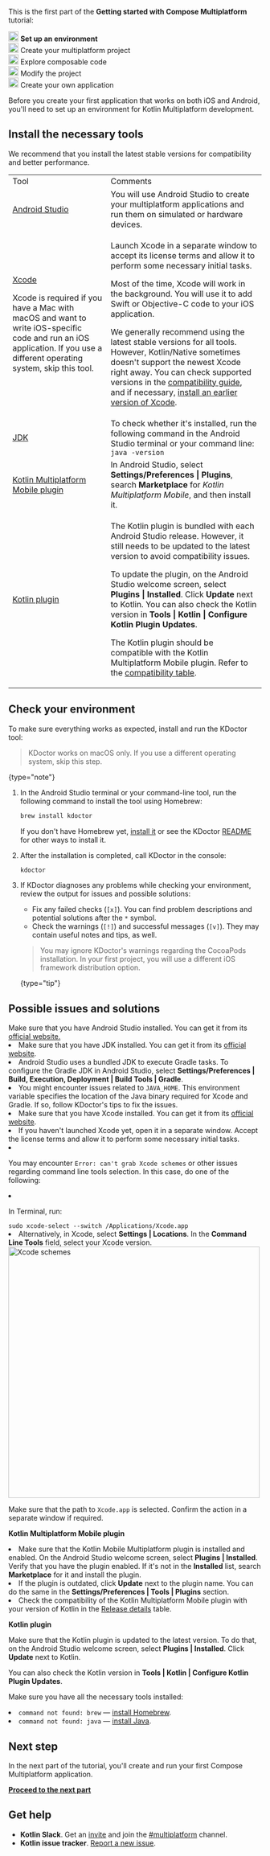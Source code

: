 [//]: # (title: Set up an environment)

<microformat>
   <p>This is the first part of the <strong>Getting started with Compose Multiplatform</strong> tutorial:</p>
   <p><img src="icon-1.svg" width="20" alt="First step"/> <strong>Set up an environment</strong><br/>
      <img src="icon-2-todo.svg" width="20" alt="Second step"/> Create your multiplatform project<br/>
      <img src="icon-3-todo.svg" width="20" alt="Third step"/> Explore composable code<br/>      
      <img src="icon-4-todo.svg" width="20" alt="Fourth step"/> Modify the project<br/>
      <img src="icon-5-todo.svg" width="20" alt="Fifth step"/> Create your own application<br/>
  </p>
</microformat>

Before you create your first application that works on both iOS and Android, you'll need to set up an environment for Kotlin Multiplatform
development.

## Install the necessary tools

We recommend that you install the latest stable versions for compatibility and better performance.

<table>
   <tr>
      <td>Tool</td>
      <td>Comments</td>
   </tr>
    <tr>
        <td><a href="https://developer.android.com/studio">Android Studio</a></td>
        <td>You will use Android Studio to create your multiplatform applications and run them on simulated or hardware devices.</td>
    </tr>
    <tr>
        <td>
          <p><a href="https://apps.apple.com/us/app/xcode/id497799835">Xcode</a></p>
          <p>Xcode is required if you have a Mac with macOS and want to write iOS-specific code and run an iOS application. If you use a different operating system, skip this tool.</p>
        </td>
        <td>
          <p>Launch Xcode in a separate window to accept its license terms and allow it to perform some necessary initial tasks.</p>
          <p>Most of the time, Xcode will work in the background. You will use it to add Swift or Objective-C code to your iOS application.</p>
            <note>
              <p>
                We generally recommend using the latest stable versions for all tools. However, Kotlin/Native sometimes doesn't support the newest Xcode right away. You can check supported versions in the <a href="https://kotlinlang.org/docs/multiplatform-compatibility-guide.html#version-compatibility">compatibility guide</a>, and if necessary, <a href="https://developer.apple.com/download/all/?q=Xcode">install an earlier version of Xcode</a>.
              </p>
            </note>   
      </td>
   </tr>
   <tr>
        <td><a href="https://www.oracle.com/java/technologies/javase-downloads.html">JDK</a></td>
        <td>To check whether it's installed, run the following command in the Android Studio terminal or your command line: <code style="block"
            lang="bash">java -version</code></td>
   </tr>
   <tr>
        <td><a href="https://kotlinlang.org/docs/multiplatform-plugin-releases.html">Kotlin Multiplatform Mobile plugin</a></td>
        <td>In Android Studio, select <strong>Settings/Preferences | Plugins</strong>, search <strong>Marketplace</strong> for <i>Kotlin Multiplatform Mobile</i>, and then install it.</td>
   </tr>
   <tr>
        <td><a href="https://kotlinlang.org/docs/releases.html#update-to-a-new-release">Kotlin plugin</a></td>
        <td>
            <p>The Kotlin plugin is bundled with each Android Studio release. However, it still needs to be updated to the latest version to avoid compatibility issues.</p> 
            <p>To update the plugin, on the Android Studio welcome screen, select <strong>Plugins | Installed</strong>. Click <strong>Update</strong> next to Kotlin. You can also check the Kotlin version in <strong>Tools | Kotlin | Configure Kotlin Plugin Updates</strong>.</p>
            <p>The Kotlin plugin should be compatible with the Kotlin Multiplatform Mobile plugin. Refer to the <a href="https://kotlinlang.org/docs/multiplatform-plugin-releases.html#release-details">compatibility table</a>.</p></td>
   </tr>
</table>

## Check your environment

To make sure everything works as expected, install and run the KDoctor tool:

> KDoctor works on macOS only. If you use a different operating system, skip this step.
>
{type="note"}

1. In the Android Studio terminal or your command-line tool, run the following command to install the tool using Homebrew:

    ```bash
    brew install kdoctor
    ```

   If you don't have Homebrew yet, [install it](https://brew.sh/) or see the KDoctor [README](https://github.com/Kotlin/kdoctor#installation) for other ways to install it.
2. After the installation is completed, call KDoctor in the console:

    ```bash
    kdoctor
    ```

3. If KDoctor diagnoses any problems while checking your environment, review the output for issues and possible solutions:

    * Fix any failed checks (`[x]`). You can find problem descriptions and potential solutions after the `*` symbol.
    * Check the warnings (`[!]`) and successful messages (`[v]`). They may contain useful notes and tips, as well.

   > You may ignore KDoctor's warnings regarding the CocoaPods installation. In your first project, you will use a
   > different iOS framework distribution option.
   >
   {type="tip"}

## Possible issues and solutions

<deflist collapsible="true">
   <def title="Android Studio">
      Make sure that you have Android Studio installed. You can get it from its <a href="https://developer.android.com/studio">official website.</a>
   </def>
   <def title="Java and JDK">
         <list>
           <li>Make sure that you have JDK installed. You can get it from its <a href="https://www.oracle.com/java/technologies/javase-downloads.html">official website</a>.</li>
           <li>Android Studio uses a bundled JDK to execute Gradle tasks. To configure the Gradle JDK in Android Studio, select <strong>Settings/Preferences | Build, Execution, Deployment | Build Tools | Gradle</strong>.</li>
           <li>You might encounter issues related to <code>JAVA_HOME</code>. This environment variable specifies the location of the Java binary required for Xcode and Gradle. If so, follow KDoctor's tips to fix the issues.</li>
         </list>
   </def>
   <def title="Xcode">
      <list>
         <li>Make sure that you have Xcode installed. You can get it from its <a href="https://developer.apple.com/xcode/">official website</a>.</li>
         <li>If you haven't launched Xcode yet, open it in a separate window. Accept the license terms and allow it to perform some necessary initial tasks.</li>
         <li><p>You may encounter <code>Error: can't grab Xcode schemes</code> or other issues regarding command line tools selection. In this case, do one of the following:</p>
             <list>
               <li><p>In Terminal, run:</p>
                   <code style="block"
                         lang="bash">sudo xcode-select --switch /Applications/Xcode.app</code>
               </li>
               <li>Alternatively, in Xcode, select <strong>Settings | Locations</strong>. In the <strong>Command Line Tools</strong> field, select your Xcode version.
                   <img src="xcode-schemes.png" alt="Xcode schemes" width="500"/>
                   <p>Make sure that the path to <code>Xcode.app</code> is selected. Confirm the action in a separate window if required.</p>
               </li>
             </list>
         </li>
      </list>
   </def>
   <def title="Kotlin plugins">
         <chunk>
            <p><strong>Kotlin Multiplatform Mobile plugin</strong></p>
               <list>
                  <li>Make sure that the Kotlin Mobile Multiplatform plugin is installed and enabled. On the Android Studio welcome screen, select <strong>Plugins | Installed</strong>. Verify that you have the plugin enabled. If it's not in the <strong>Installed</strong> list, search <strong>Marketplace</strong> for it and install the plugin.</li>
                  <li>If the plugin is outdated, click <strong>Update</strong> next to the plugin name. You can do the same in the <strong>Settings/Preferences | Tools | Plugins</strong> section.</li>
                  <li>Check the compatibility of the Kotlin Multiplatform Mobile plugin with your version of Kotlin in the <a href="https://kotlinlang.org/docs/multiplatform-plugin-releases.html#release-details">Release details</a> table.</li>
               </list>
         </chunk>
         <chunk>
            <p><strong>Kotlin plugin</strong></p>
            <p>Make sure that the Kotlin plugin is updated to the latest version. To do that, on the Android Studio welcome screen, select <strong>Plugins | Installed</strong>. Click <strong>Update</strong> next to Kotlin.</p>
            <p>You can also check the Kotlin version in <strong>Tools | Kotlin | Configure Kotlin Plugin Updates</strong>.</p>
         </chunk>
   </def>
   <def title="Command line">
            <p>Make sure you have all the necessary tools installed:</p>
            <list>
              <li><code>command not found: brew</code> — <a href="https://brew.sh/">install Homebrew</a>.</li>
              <li><code>command not found: java</code> — <a href="https://www.oracle.com/java/technologies/javase-downloads.html">install Java</a>.</li>
           </list>
    </def>
</deflist>

## Next step

In the next part of the tutorial, you'll create and run your first Compose Multiplatform application.

**[Proceed to the next part](compose-multiplatform-create-first-app.md)**

## Get help

* **Kotlin Slack**. Get an [invite](https://surveys.jetbrains.com/s3/kotlin-slack-sign-up) and join the [#multiplatform](https://kotlinlang.slack.com/archives/C3PQML5NU) channel.
* **Kotlin issue tracker**. [Report a new issue](https://youtrack.jetbrains.com/newIssue?project=KT).